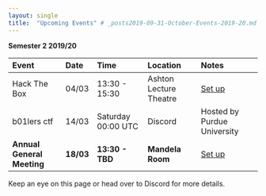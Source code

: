 ```yaml
---
layout: single
title:  "Upcoming Events" # _posts2019-09-31-October-Events-2019-20.md 
---
```

__Semester 2 2019/20__

| Event | Date | Time | Location | Notes
|:-----------------|:----------|:-----------|:-----------|:-----------|
| Hack The Box | 04/03 | 13:30 - 15:30 | Ashton Lecture Theatre | [Set up](#) |
| b01lers ctf | 14/03 | Saturday 00:00 UTC | Discord | Hosted by Purdue University
| __Annual General Meeting__ | __18/03__ | __13:30 - TBD__ | __Mandela Room__ | [Set up](#) |

Keep an eye on this page or head over to Discord for more details.
